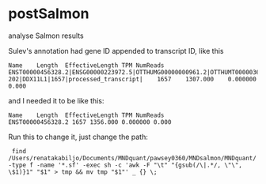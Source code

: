 # postSalmon
analyse Salmon results

Sulev's annotation had gene ID appended to transcript ID, like this <br>

```
Name	Length	EffectiveLength	TPM	NumReads
ENST00000456328.2|ENSG00000223972.5|OTTHUMG00000000961.2|OTTHUMT00000362751.1|DDX11L1-202|DDX11L1|1657|processed_transcript|	1657	1307.000	0.000000	0.000
```
and I needed it to be like this:
```
Name	Length	EffectiveLength	TPM	NumReads
ENST00000456328.2 1657 1356.000 0.000000 0.000
```
Run this to change it, just change the path:
```
 find /Users/renatakabiljo/Documents/MNDquant/pawsey0360/MNDsalmon/MNDquant/ -type f -name '*.sf' -exec sh -c 'awk -F "\t" "{gsub(/\|.*/, \"\", \$1)}1" "$1" > tmp && mv tmp "$1"' _ {} \; 
```
